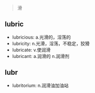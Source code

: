 > 滑

## lubric

- lubricious: a.光滑的，淫荡的
- lubricity: n.光滑，淫荡，不稳定，狡猾
- lubricate: v.使润滑
- lubricant: a.润滑的 n.润滑剂

## lubr

- lubritorium: n.润滑油加油站
